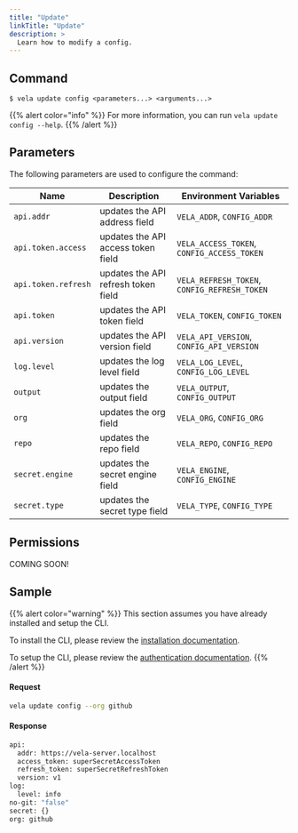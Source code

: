 ```yaml
---
title: "Update"
linkTitle: "Update"
description: >
  Learn how to modify a config.
---
```


## Command

```
$ vela update config <parameters...> <arguments...>
```

{{% alert color="info" %}}
For more information, you can run `vela update config --help`.
{{% /alert %}}

## Parameters

The following parameters are used to configure the command:

| Name                | Description                         | Environment Variables                        |
| ------------------- | ----------------------------------- | -------------------------------------------- |
| `api.addr`          | updates the API address field       | `VELA_ADDR`, `CONFIG_ADDR`                   |
| `api.token.access`  | updates the API access token field  | `VELA_ACCESS_TOKEN`, `CONFIG_ACCESS_TOKEN`   |
| `api.token.refresh` | updates the API refresh token field | `VELA_REFRESH_TOKEN`, `CONFIG_REFRESH_TOKEN` |
| `api.token`         | updates the API token field         | `VELA_TOKEN`, `CONFIG_TOKEN`                 |
| `api.version`       | updates the API version field       | `VELA_API_VERSION`, `CONFIG_API_VERSION`     |
| `log.level`         | updates the log level field         | `VELA_LOG_LEVEL`, `CONFIG_LOG_LEVEL`         |
| `output`            | updates the output field            | `VELA_OUTPUT`, `CONFIG_OUTPUT`               |
| `org`               | updates the org field               | `VELA_ORG`, `CONFIG_ORG`                     |
| `repo`              | updates the repo field              | `VELA_REPO`, `CONFIG_REPO`                   |
| `secret.engine`     | updates the secret engine field     | `VELA_ENGINE`, `CONFIG_ENGINE`               |
| `secret.type`       | updates the secret type field       | `VELA_TYPE`, `CONFIG_TYPE`                   |

## Permissions

COMING SOON!

## Sample

{{% alert color="warning" %}}
This section assumes you have already installed and setup the CLI.

To install the CLI, please review the [installation documentation](/docs/reference/cli/install/).

To setup the CLI, please review the [authentication documentation](/docs/reference/cli/authentication/).
{{% /alert %}}

#### Request

```sh
vela update config --org github
```

#### Response

```sh
api:
  addr: https://vela-server.localhost
  access_token: superSecretAccessToken
  refresh_token: superSecretRefreshToken
  version: v1
log:
  level: info
no-git: "false"
secret: {}
org: github
```
